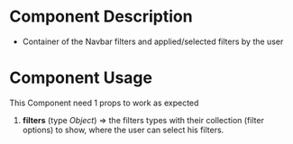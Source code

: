 # Component Description

- Container of the Navbar filters and applied/selected filters by the user

# Component Usage

This Component need 1 props to work as expected
1. **filters** (type *Object*) => the filters types with their collection (filter options) to show, where the user can select his filters.
